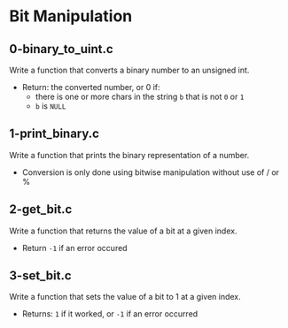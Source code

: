 # Bit Manipulation

## 0-binary_to_uint.c
Write a function that converts a binary number to an unsigned int.
- Return: the converted number, or 0 if:
	- there is one or more chars in the string `b` that is not `0` or `1`
	- `b` is `NULL`

## 1-print_binary.c
Write a function that prints the binary representation of a number.
- Conversion is only done using bitwise manipulation without use of / or %

## 2-get_bit.c
Write a function that returns the value of a bit at a given index.
- Return `-1` if an error occured

## 3-set_bit.c
Write a function that sets the value of a bit to 1 at a given index.
- Returns: `1` if it worked, or `-1` if an error occurred
